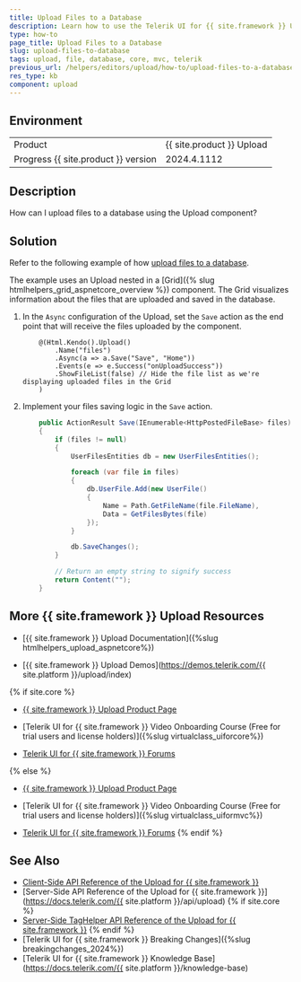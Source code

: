 ```yaml
---
title: Upload Files to a Database
description: Learn how to use the Telerik UI for {{ site.framework }} Upload component to upload files to a database.
type: how-to
page_title: Upload Files to a Database
slug: upload-files-to-database
tags: upload, file, database, core, mvc, telerik
previous_url: /helpers/editors/upload/how-to/upload-files-to-a-database, /html-helpers/editors/upload/how-to/upload-files-to-a-database
res_type: kb
component: upload
---
```


## Environment

<table>
 <tr>
  <td>Product</td>
  <td>{{ site.product }} Upload</td>
 </tr>
 <tr>
  <td>Progress {{ site.product }} version</td>
  <td>2024.4.1112</td>
 </tr>
</table>

## Description

How can I upload files to a database using the Upload component?

## Solution

Refer to the following example of how [upload files to a database](https://github.com/telerik/ui-for-aspnet-mvc-examples/tree/master/Telerik.Examples.Mvc/Telerik.Examples.Mvc/Areas/UploadFilesToDataBase). 

The example uses an Upload nested in a [Grid]({% slug htmlhelpers_grid_aspnetcore_overview %}) component. The Grid visualizes information about the files that are uploaded and saved in the database.

1. In the `Async` configuration of the Upload, set the `Save` action as the end point that will receive the files uploaded by the component. 

    ```HtmlHelper
        @(Html.Kendo().Upload()
            .Name("files")
            .Async(a => a.Save("Save", "Home"))
            .Events(e => e.Success("onUploadSuccess"))
            .ShowFileList(false) // Hide the file list as we're displaying uploaded files in the Grid
        )
    ```

1. Implement your files saving logic in the `Save` action.

    ```C# HomeController
        public ActionResult Save(IEnumerable<HttpPostedFileBase> files)
        {
            if (files != null)
            {
                UserFilesEntities db = new UserFilesEntities();

                foreach (var file in files)
                {
                    db.UserFile.Add(new UserFile()
                    {
                        Name = Path.GetFileName(file.FileName),
                        Data = GetFilesBytes(file)
                    });
                }

                db.SaveChanges();
            }

            // Return an empty string to signify success
            return Content("");
        }
    ```

## More {{ site.framework }} Upload Resources

* [{{ site.framework }} Upload Documentation]({%slug htmlhelpers_upload_aspnetcore%})

* [{{ site.framework }} Upload Demos](https://demos.telerik.com/{{ site.platform }}/upload/index)

{% if site.core %}
* [{{ site.framework }} Upload Product Page](https://www.telerik.com/aspnet-core-ui/upload)

* [Telerik UI for {{ site.framework }} Video Onboarding Course (Free for trial users and license holders)]({%slug virtualclass_uiforcore%})

* [Telerik UI for {{ site.framework }} Forums](https://www.telerik.com/forums/aspnet-core-ui)

{% else %}
* [{{ site.framework }} Upload Product Page](https://www.telerik.com/aspnet-mvc/upload)

* [Telerik UI for {{ site.framework }} Video Onboarding Course (Free for trial users and license holders)]({%slug virtualclass_uiformvc%})

* [Telerik UI for {{ site.framework }} Forums](https://www.telerik.com/forums/aspnet-mvc)
{% endif %}

## See Also

* [Client-Side API Reference of the Upload for {{ site.framework }}](https://docs.telerik.com/kendo-ui/api/javascript/ui/upload)
* [Server-Side API Reference of the Upload for {{ site.framework }}](https://docs.telerik.com/{{ site.platform }}/api/upload)
{% if site.core %}
* [Server-Side TagHelper API Reference of the Upload for {{ site.framework }}](https://docs.telerik.com/aspnet-core/api/taghelpers/upload)
{% endif %}
* [Telerik UI for {{ site.framework }} Breaking Changes]({%slug breakingchanges_2024%})
* [Telerik UI for {{ site.framework }} Knowledge Base](https://docs.telerik.com/{{ site.platform }}/knowledge-base)
